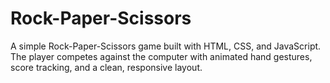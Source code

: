 # Rock-Paper-Scissors
A simple Rock-Paper-Scissors game built with HTML, CSS, and JavaScript. The player competes against the computer with animated hand gestures, score tracking, and a clean, responsive layout.
